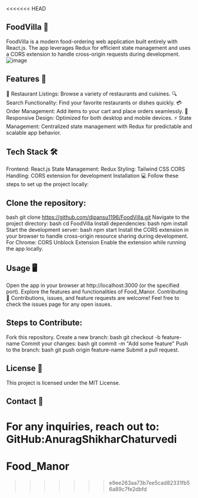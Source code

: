 <<<<<<< HEAD
## FoodVilla 🍴
FoodVilla is a modern food-ordering web application built entirely with React.js. The app leverages Redux for efficient state management and uses a CORS extension to handle cross-origin requests during development.
![image](https://github.com/user-attachments/assets/db874e1f-82b8-4ec6-84b5-c8bb6f08a967)


## Features 🚀
🛒 Restaurant Listings: Browse a variety of restaurants and cuisines.
🔍 Search Functionality: Find your favorite restaurants or dishes quickly.
💳 Order Management: Add items to your cart and place orders seamlessly.
📱 Responsive Design: Optimized for both desktop and mobile devices.
⚡ State Management: Centralized state management with Redux for predictable and scalable app behavior.

## Tech Stack 🛠️
Frontend: React.js
State Management: Redux
Styling: Tailwind CSS
CORS Handling: CORS extension for development
Installation 💻
Follow these steps to set up the project locally:

## Clone the repository:
bash
git clone https://github.com/dipansu1196/FoodVilla.git
Navigate to the project directory:
bash
cd FoodVilla
Install dependencies:
bash
npm install
Start the development server:
bash
npm start
Install the CORS extension in your browser to handle cross-origin resource sharing during development.
For Chrome: CORS Unblock Extension
Enable the extension while running the app locally.

## Usage 🖥️
Open the app in your browser at http://localhost:3000 (or the specified port).
Explore the features and functionalities of Food_Manor.
Contributing 🤝
Contributions, issues, and feature requests are welcome!
Feel free to check the issues page for any open issues.

## Steps to Contribute:
Fork this repository.
Create a new branch:
bash
git checkout -b feature-name
Commit your changes:
bash
git commit -m "Add some feature"
Push to the branch:
bash
git push origin feature-name
Submit a pull request.
## License 📄
This project is licensed under the MIT License.

## Contact 📧
For any inquiries, reach out to:
GitHub:AnuragShikharChaturvedi
=======
# Food_Manor
>>>>>>> e9ee263aa73b7ee5cad82331fb56a89c7fe2dbfd
